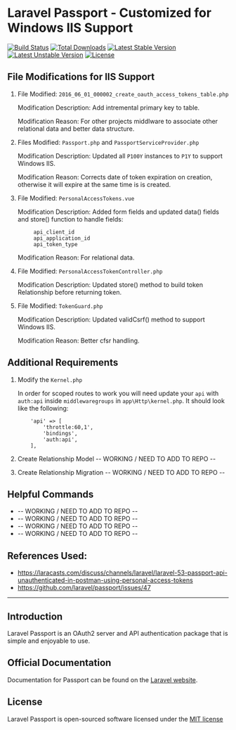 # Laravel Passport - Customized for Windows IIS Support 

[![Build Status](https://travis-ci.org/laravel/passport.svg)](https://travis-ci.org/laravel/passport)
[![Total Downloads](https://poser.pugx.org/laravel/passport/d/total.svg)](https://packagist.org/packages/laravel/passport)
[![Latest Stable Version](https://poser.pugx.org/laravel/passport/v/stable.svg)](https://packagist.org/packages/laravel/passport)
[![Latest Unstable Version](https://poser.pugx.org/laravel/passport/v/unstable.svg)](https://packagist.org/packages/laravel/passport)
[![License](https://poser.pugx.org/laravel/passport/license.svg)](https://packagist.org/packages/laravel/passport)

## File Modifications for IIS Support
1.  File Modified:
		```2016_06_01_000002_create_oauth_access_tokens_table.php```

	Modification Description:
		Add intremental primary key to table.
        
    Modification Reason:
        For other projects middlware to associate other relational data and better data structure.

2.  Files Modified:
		```Passport.php``` and ```PassportServiceProvider.php```

    Modification Description:
    	Updated all ```P100Y``` instances to ```P1Y``` to support Windows IIS.

    Modification Reason: 
        Corrects date of token expiration on creation, otherwise it will expire at the same time is is created.

3.  File Modified:
		```PersonalAccessTokens.vue```

    Modification Description:
    	Added form fields and updated data() fields and store() function to handle fields:

	```
         api_client_id
		 api_application_id
		 api_token_type
    ```

    Modification Reason:
         For relational data.

4.  File Modified:
		```PersonalAccessTokenController.php```

    Modification Description:
    	Updated store() method to build token Relationship before returning token.

5.  File Modified:
		```TokenGuard.php```

    Modification Description:
    	Updated validCsrf() method to support Windows IIS.
        
    Modification Reason:
        Better cfsr handling.

## Additional Requirements

1. 	Modify the `Kernel.php`

	In order for scoped routes to work you will need update
	your `api` with `auth:api` inside `middlewaregroups` in `app\Http\kernel.php`.
	It should look like the following:

	```
		'api' => [
			'throttle:60,1',
			'bindings',
			'auth:api',
		],
	```

2. Create Relationship Model
   -- WORKING / NEED TO ADD TO REPO --

3. Create Relationship Migration
   -- WORKING / NEED TO ADD TO REPO --
   
## Helpful Commands   
  * -- WORKING / NEED TO ADD TO REPO --
  * -- WORKING / NEED TO ADD TO REPO --
  * -- WORKING / NEED TO ADD TO REPO --
  * -- WORKING / NEED TO ADD TO REPO --
   
## References Used:

- https://laracasts.com/discuss/channels/laravel/laravel-53-passport-api-unauthenticated-in-postman-using-personal-access-tokens
- https://github.com/laravel/passport/issues/47

---

## Introduction

Laravel Passport is an OAuth2 server and API authentication package that is simple and enjoyable to use.

## Official Documentation

Documentation for Passport can be found on the [Laravel website](http://laravel.com/docs/master/passport).

## License

Laravel Passport is open-sourced software licensed under the [MIT license](http://opensource.org/licenses/MIT)
